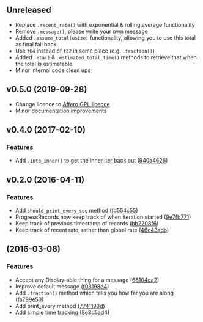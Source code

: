 ## Unreleased

* Replace `.recent_rate()` with exponential & rolling average functionality
* Remove `.message()`, please write your own message
* Added `.assume_total(usize)` functionality, allowing you to use this total as final fall back
* Use `f64` instead of `f32` in some place (e.g. `.fraction()`)
* Added `.eta()` & `.estimated_total_time()` methods to retrieve that when the
  total is estimatable.
* Minor internal code clean ups

## v0.5.0 (2019-09-28)

* Change licence to [Affero GPL licence](LICENCE)
* Minor documentation improvements

## v0.4.0 (2017-02-10)

### Features

* Add `.into_inner()` to get the inner iter back out ([940a4626](940a4626))


## v0.2.0 (2016-04-11)

### Features

* Add `should_print_every_sec` method ([fd554c55](fd554c55))
* ProgressRecords now keep track of when iteration started ([9e7fb771](9e7fb771))
* Keep track of previous timestamp of records ([bb2208f6](bb2208f6))
* Keep track of recent rate, rather than global rate ([46e43adb](46e43adb))


##  (2016-03-08)

### Features

* Accept any Display-able thing for a message ([68104ea2](68104ea2))
* Improve default message ([f08198d4](f08198d4))
* Add `.fraction()` method which tells you how far you are along ([fa799e50](fa799e50))
* Add print_every method ([7741193d](7741193d))
* Add simple time tracking ([8e8d5ad4](8e8d5ad4))
